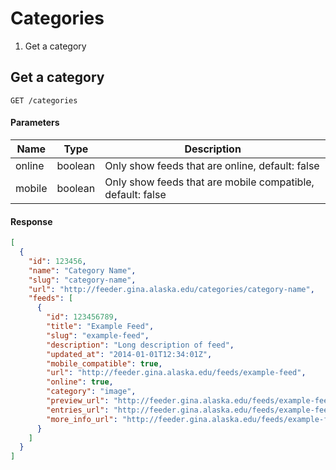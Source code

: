 # Categories

1. Get a category

## Get a category

```
GET /categories
```

#### Parameters
| Name | Type | Description |
| ---- |:----:| ----------- |
| online | boolean | Only show feeds that are online, default: false |
| mobile | boolean | Only show feeds that are mobile compatible, default: false |

#### Response

```json
[
  {
    "id": 123456,
    "name": "Category Name",
    "slug": "category-name",
    "url": "http://feeder.gina.alaska.edu/categories/category-name",
    "feeds": [
      {
        "id": 123456789,
        "title": "Example Feed",
        "slug": "example-feed",
        "description": "Long description of feed",
        "updated_at": "2014-01-01T12:34:01Z",
        "mobile_compatible": true,
        "url": "http://feeder.gina.alaska.edu/feeds/example-feed",
        "online": true,
        "category": "image",
        "preview_url": "http://feeder.gina.alaska.edu/feeds/example-feed/preview.jpg",
        "entries_url": "http://feeder.gina.alaska.edu/feeds/example-feed/entries",
        "more_info_url": "http://feeder.gina.alaska.edu/feeds/example-feed/more_info"
      }
    ]
  }
]
```
